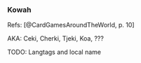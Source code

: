 ### Kowah

Refs: [@CardGamesAroundTheWorld, p. 10]

AKA: Ceki, Cherki, Tjeki, Koa, ???

TODO: Langtags and local name

